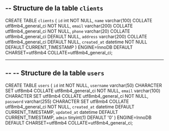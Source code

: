 ## -- Structure de la table `clients`

CREATE TABLE `clients` (
`id` int NOT NULL,
`name` varchar(100) COLLATE utf8mb4_general_ci NOT NULL,
`email` varchar(200) COLLATE utf8mb4_general_ci NOT NULL,
`phone` varchar(20) COLLATE utf8mb4_general_ci DEFAULT NULL,
`address` varchar(200) COLLATE utf8mb4_general_ci DEFAULT NULL,
`created_at` datetime NOT NULL DEFAULT CURRENT_TIMESTAMP
) ENGINE=InnoDB DEFAULT CHARSET=utf8mb4 COLLATE=utf8mb4_general_ci;

---

--
-- Structure de la table `users`
--

CREATE TABLE `users` (
`id` int NOT NULL,
`username` varchar(50) CHARACTER SET utf8mb4 COLLATE utf8mb4_general_ci NOT NULL,
`email` varchar(100) CHARACTER SET utf8mb4 COLLATE utf8mb4_general_ci NOT NULL,
`password` varchar(255) CHARACTER SET utf8mb4 COLLATE utf8mb4_general_ci NOT NULL,
`created_at` datetime DEFAULT CURRENT_TIMESTAMP,
`updated_at` datetime DEFAULT CURRENT_TIMESTAMP,
`admin` tinyint(1) DEFAULT '0'
) ENGINE=InnoDB DEFAULT CHARSET=utf8mb4 COLLATE=utf8mb4_general_ci;

